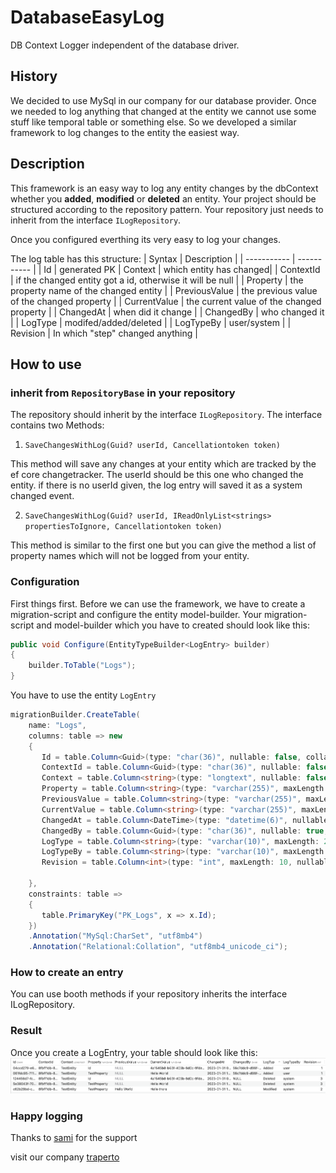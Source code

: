 # DatabaseEasyLog
DB Context Logger independent of the database driver.

## History
We decided to use MySql in our company for our database provider.
Once we needed to log anything that changed at the entity we cannot use some stuff like temporal table or something else.
So we developed a similar framework to log changes to the entity the easiest way.

## Description
This framework is an easy way to log any entity changes by the dbContext whether you **added**, **modified** or **deleted** an entity.
Your project should be structured according to the repository pattern. Your repository just needs to inherit from the interface `ILogRepository`.

Once you configured everthing its very easy to log your changes.

The log table has this structure:
| Syntax      | Description |
| ----------- | ----------- |
| Id          | generated PK
| Context   | which entity has changed|
| ContextId   | if the changed entity got a id, otherwise it will be null        |
| Property   | the property name of the changed entity        |
| PreviousValue   | the previous value of the changed property        |
| CurrentValue   | the current value of the changed property        |
| ChangedAt   | when did it change        |
| ChangedBy   | who changed it        |
| LogType   | modifed/added/deleted        |
| LogTypeBy   | user/system        |
| Revision   | In which "step" changed anything        |

## How to use
### inherit from ```RepositoryBase``` in your repository
The repository should inherit by the interface ```ILogRepository```. The interface contains two Methods:

1. `SaveChangesWithLog(Guid? userId, Cancellationtoken token)`

 This method will save any changes at your entity which are tracked by the ef core changetracker.
The userId should be this one who changed the entity. if there is no userId given, the log entry will saved it as a system changed event.

2. `SaveChangesWithLog(Guid? userId, IReadOnlyList<strings> propertiesToIgnore, Cancellationtoken token)`

This method is similar to the first one but you can give the method a list of property names which will not be logged from your entity.

### Configuration
First things first.
Before we can use the framework, we have to create a migration-script and configure the entity model-builder. Your migration-script and model-builder which you have to created should look like this:

```csharp
public void Configure(EntityTypeBuilder<LogEntry> builder)
{
    builder.ToTable("Logs");
}
```
You have to use the entity `LogEntry`

```csharp
migrationBuilder.CreateTable(
    name: "Logs",
    columns: table => new
    {
       Id = table.Column<Guid>(type: "char(36)", nullable: false, collation: "utf8mb4_unicode_ci"),
       ContextId = table.Column<Guid>(type: "char(36)", nullable: false, collation: "utf8mb4_unicode_ci"),
       Context = table.Column<string>(type: "longtext", nullable: false, collation: "utf8mb4_unicode_ci").Annotation("MySql:CharSet", "utf8mb4"),
       Property = table.Column<string>(type: "varchar(255)", maxLength: 255, nullable: false, collation: "utf8mb4_unicode_ci").Annotation("MySql:CharSet", "utf8mb4"),
       PreviousValue = table.Column<string>(type: "varchar(255)", maxLength: 255, nullable: true, collation: "utf8mb4_unicode_ci").Annotation("MySql:CharSet", "utf8mb4"),
       CurrentValue = table.Column<string>(type: "varchar(255)", maxLength: 255, nullable: true, collation: "utf8mb4_unicode_ci").Annotation("MySql:CharSet", "utf8mb4"),
       ChangedAt = table.Column<DateTime>(type: "datetime(6)", nullable: false),
       ChangedBy = table.Column<Guid>(type: "char(36)", nullable: true, collation: "utf8mb4_unicode_ci"),
       LogType = table.Column<string>(type: "varchar(10)", maxLength: 255, nullable: true, collation: "utf8mb4_unicode_ci")            .Annotation("MySql:CharSet", "utf8mb4"),
       LogTypeBy = table.Column<string>(type: "varchar(10)", maxLength: 255, nullable: true, collation: "utf8mb4_unicode_ci")            .Annotation("MySql:CharSet", "utf8mb4"),
       Revision = table.Column<int>(type: "int", maxLength: 10, nullable: false)

    },
    constraints: table =>
    {
       table.PrimaryKey("PK_Logs", x => x.Id);
    })
    .Annotation("MySql:CharSet", "utf8mb4")
    .Annotation("Relational:Collation", "utf8mb4_unicode_ci");
```
### How to create an entry
You can use booth methods if your repository inherits the interface ILogRepository.

### Result
Once you create a LogEntry, your table should look like this:
![log table](table.png)

### Happy logging

Thanks to [sami](https://github.com/SamiSul) for the support

visit our company [traperto](https://www.traperto.com)

